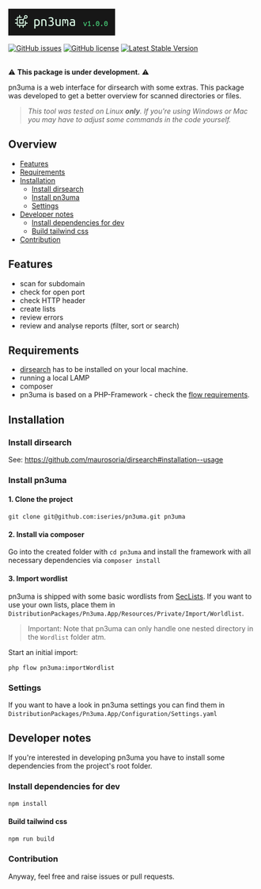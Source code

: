 <p><img src="./.github/logo.png" alt="pn4uma"></p>
<a href="https://github.com/iseries/pn3uma/issues"><img alt="GitHub issues" src="https://img.shields.io/github/issues/iseries/pn3uma"></a>
<a href="https://github.com/iseries/pn3uma"><img alt="GitHub license" src="https://img.shields.io/github/license/iseries/pn3uma"></a>
<a href="https://github.com/iseries/pn3uma/releases"><img src="https://img.shields.io/badge/version-not released-orange" alt="Latest Stable Version"></a>
<br><br>

⚠️ **This package is under development.** ⚠️

pn3uma is a web interface for dirsearch with some extras. This package was developed to get a better overview for scanned directories or files.

> _This tool was tested on Linux **only**. If you're using Windows or Mac you may have to adjust some commands in the code yourself._

## Overview
- [Features](#Features)
- [Requirements](#Requirements)
- [Installation](#Installation)
  - [Install dirsearch](#Install-dirsearch)
  - [Install pn3uma](#Install-pn3uma)
  - [Settings](#Settings)
- [Developer notes](#Developer-notes)
  - [Install dependencies for dev](#Install-dependencies-for-dev)
  - [Build tailwind css](#Build-tailwind-css)
- [Contribution](#Contribution)

## Features
- scan for subdomain
- check for open port
- check HTTP header
- create lists
- review errors
- review and analyse reports (filter, sort or search)

## Requirements
- [dirsearch](https://github.com/maurosoria/dirsearch) has to be installed on your local machine.
- running a local LAMP
- composer
- pn3uma is based on a PHP-Framework - check the [flow requirements](https://flowframework.readthedocs.io/en/stable/TheDefinitiveGuide/PartII/Requirements.html).

## Installation
### Install dirsearch
See: https://github.com/maurosoria/dirsearch#installation--usage

### Install pn3uma

#### 1. Clone the project
```Shell
git clone git@github.com:iseries/pn3uma.git pn3uma
```
#### 2. Install via composer
Go into the created folder with `cd pn3uma` and install the framework with all necessary dependencies via `composer install`

#### 3. Import wordlist
pn3uma is shipped with some basic wordlists from [SecLists](https://github.com/danielmiessler/SecLists). If you want to use your own lists, place them in `DistributionPackages/Pn3uma.App/Resources/Private/Import/Worldlist`.
> Important: Note that pn3uma can only handle one nested directory in the `Wordlist` folder atm.

Start an initial import:

```Shell
php flow pn3uma:importWordlist
```

### Settings
If you want to have a look in pn3uma settings you can find them in `DistributionPackages/Pn3uma.App/Configuration/Settings.yaml`

## Developer notes
If you're interested in developing pn3uma you have to install some dependencies from the project's root folder.

### Install dependencies for dev
```Shell
npm install
```

#### Build tailwind css
```Shell
npm run build
```

### Contribution
Anyway, feel free and raise issues or pull requests.
